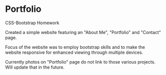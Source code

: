 # Portfolio
CSS-Bootstrap Homework

Created a simple website featuring an "About Me", "Portfolio" and "Contact" page.

Focus of the website was to employ bootstrap skills and to make the website responsive for enhanced viewing through multiple devices.

Currently photos on "Portfolio" page do not link to those various projects.  Will update that in the future.


